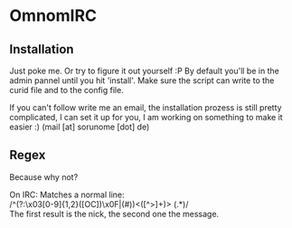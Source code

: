 OmnomIRC
========
Installation
------------
Just poke me. Or try to figure it out yourself :P
By default you'll be in the admin pannel until you hit 'install'. Make sure the script can write to the curid file and to the config file.


If you can't follow write me an email, the installation prozess is still pretty complicated, I can set it up for you, I am working on something to make it easier :) (mail [at] sorunome [dot] de)

Regex
-----
Because why not?

On IRC:
Matches a normal line:  
/^(?:\x03[0-9]{1,2}\([OC]\)\x0F|\(#\))<([^>]+)> (.*)/  
The first result is the nick, the second one the message.